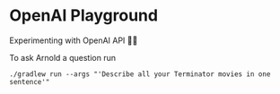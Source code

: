 # OpenAI Playground

Experimenting with OpenAI API 🦾🤖

To ask Arnold a question run 

```
./gradlew run --args "'Describe all your Terminator movies in one sentence'"
```

